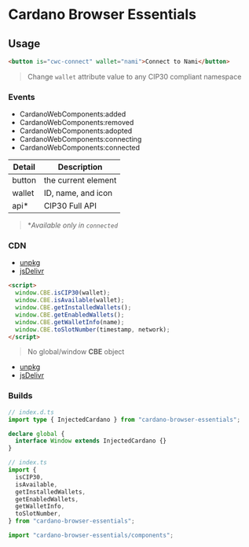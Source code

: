 # Cardano Browser Essentials

## Usage

```html
<button is="cwc-connect" wallet="nami">Connect to Nami</button>
```

> Change `wallet` attribute value to any CIP30 compliant namespace

### Events

- CardanoWebComponents:added
- CardanoWebComponents:removed
- CardanoWebComponents:adopted
- CardanoWebComponents:connecting
- CardanoWebComponents:connected

| Detail | Description         |
| ------ | ------------------- |
| button | the current element |
| wallet | ID, name, and icon  |
| api\*  | CIP30 Full API      |

> \*_Available only in `connected`_

### CDN

- [unpkg](https://unpkg.com/cardano-browser-essentials/dist/cdn.js)
- [jsDelivr](https://cdn.jsdelivr.net/npm/cardano-browser-essentials/dist/cdn.js)

```html
<script>
  window.CBE.isCIP30(wallet);
  window.CBE.isAvailable(wallet);
  window.CBE.getInstalledWallets();
  window.CBE.getEnabledWallets();
  window.CBE.getWalletInfo(name);
  window.CBE.toSlotNumber(timestamp, network);
</script>
```

> No global/window **CBE** object

- [unpkg](https://unpkg.com/cardano-browser-essentials/dist/components.js)
- [jsDelivr](https://cdn.jsdelivr.net/npm/cardano-browser-essentials/dist/components.js)

### Builds

```ts
// index.d.ts
import type { InjectedCardano } from "cardano-browser-essentials";

declare global {
  interface Window extends InjectedCardano {}
}

// index.ts
import {
  isCIP30,
  isAvailable,
  getInstalledWallets,
  getEnabledWallets,
  getWalletInfo,
  toSlotNumber,
} from "cardano-browser-essentials";

import "cardano-browser-essentials/components";
```
